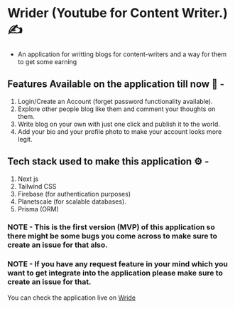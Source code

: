 # Wrider (Youtube for Content Writer.) ✍

- An application for writting blogs for content-writers and a way for them to get some earning

## Features Available on the application till now 🚀 -

1. Login/Create an Account (forget password functionality available).
2. Explore other people blog like them and comment your thoughts on them.
3. Write blog on your own with just one click and publish it to the world.
4. Add your bio and your profile photo to make your account looks more legit.

## Tech stack used to make this application ⚙ -

1. Next js
2. Tailwind CSS
3. Firebase (for authentication purposes)
4. Planetscale (for scalable databases).
5. Prisma (ORM)

### NOTE - This is the first version (MVP) of this application so there might be some bugs you come across to make sure to create an issue for that also.

### NOTE - If you have any request feature in your mind which you want to get integrate into the application please make sure to create an issue for that.

You can check the application live on [Wride](https://www.wride.io/)
